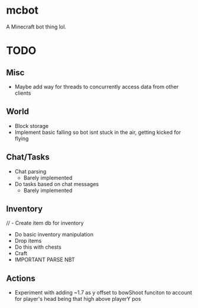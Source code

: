 # mcbot
A Minecraft bot thing lol.

# TODO
## Misc
 - Maybe add way for threads to concurrently access data from other clients
## World
 - Block storage
 - Implement basic falling so bot isnt stuck in the air, getting kicked for flying
## Chat/Tasks
 - Chat parsing
   - Barely implemented
 - Do tasks based on chat messages
   - Barely implemented
## Inventory
// - Create item db for inventory
 - Do basic inventory manipulation
 - Drop items
 - Do this with chests
 - Craft
 - IMPORTANT PARSE NBT
## Actions
 - Experiment with adding ~1.7 as y offset to bowShoot funciton to account for player's head being that high above playerY pos

